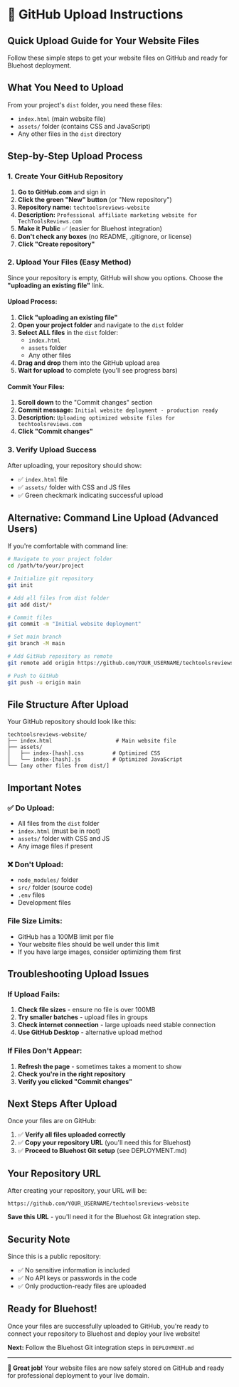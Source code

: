 # 📁 GitHub Upload Instructions

## Quick Upload Guide for Your Website Files

Follow these simple steps to get your website files on GitHub and ready for Bluehost deployment.

## What You Need to Upload

From your project's `dist` folder, you need these files:
- `index.html` (main website file)
- `assets/` folder (contains CSS and JavaScript)
- Any other files in the `dist` directory

## Step-by-Step Upload Process

### 1. Create Your GitHub Repository

1. **Go to GitHub.com** and sign in
2. **Click the green "New" button** (or "New repository")
3. **Repository name:** `techtoolsreviews-website`
4. **Description:** `Professional affiliate marketing website for TechToolsReviews.com`
5. **Make it Public** ✅ (easier for Bluehost integration)
6. **Don't check any boxes** (no README, .gitignore, or license)
7. **Click "Create repository"**

### 2. Upload Your Files (Easy Method)

Since your repository is empty, GitHub will show you options. Choose the **"uploading an existing file"** link.

#### Upload Process:
1. **Click "uploading an existing file"**
2. **Open your project folder** and navigate to the `dist` folder
3. **Select ALL files** in the `dist` folder:
   - `index.html`
   - `assets` folder
   - Any other files
4. **Drag and drop** them into the GitHub upload area
5. **Wait for upload** to complete (you'll see progress bars)

#### Commit Your Files:
1. **Scroll down** to the "Commit changes" section
2. **Commit message:** `Initial website deployment - production ready`
3. **Description:** `Uploading optimized website files for techtoolsreviews.com`
4. **Click "Commit changes"**

### 3. Verify Upload Success

After uploading, your repository should show:
- ✅ `index.html` file
- ✅ `assets/` folder with CSS and JS files
- ✅ Green checkmark indicating successful upload

## Alternative: Command Line Upload (Advanced Users)

If you're comfortable with command line:

```bash
# Navigate to your project folder
cd /path/to/your/project

# Initialize git repository
git init

# Add all files from dist folder
git add dist/*

# Commit files
git commit -m "Initial website deployment"

# Set main branch
git branch -M main

# Add GitHub repository as remote
git remote add origin https://github.com/YOUR_USERNAME/techtoolsreviews-website.git

# Push to GitHub
git push -u origin main
```

## File Structure After Upload

Your GitHub repository should look like this:

```
techtoolsreviews-website/
├── index.html                    # Main website file
├── assets/
│   ├── index-[hash].css         # Optimized CSS
│   └── index-[hash].js          # Optimized JavaScript
└── [any other files from dist/]
```

## Important Notes

### ✅ Do Upload:
- All files from the `dist` folder
- `index.html` (must be in root)
- `assets/` folder with CSS and JS
- Any image files if present

### ❌ Don't Upload:
- `node_modules/` folder
- `src/` folder (source code)
- `.env` files
- Development files

### File Size Limits:
- GitHub has a 100MB limit per file
- Your website files should be well under this limit
- If you have large images, consider optimizing them first

## Troubleshooting Upload Issues

### If Upload Fails:
1. **Check file sizes** - ensure no file is over 100MB
2. **Try smaller batches** - upload files in groups
3. **Check internet connection** - large uploads need stable connection
4. **Use GitHub Desktop** - alternative upload method

### If Files Don't Appear:
1. **Refresh the page** - sometimes takes a moment to show
2. **Check you're in the right repository**
3. **Verify you clicked "Commit changes"**

## Next Steps After Upload

Once your files are on GitHub:

1. ✅ **Verify all files uploaded correctly**
2. ✅ **Copy your repository URL** (you'll need this for Bluehost)
3. ✅ **Proceed to Bluehost Git setup** (see DEPLOYMENT.md)

## Your Repository URL

After creating your repository, your URL will be:
```
https://github.com/YOUR_USERNAME/techtoolsreviews-website
```

**Save this URL** - you'll need it for the Bluehost Git integration step.

## Security Note

Since this is a public repository:
- ✅ No sensitive information is included
- ✅ No API keys or passwords in the code
- ✅ Only production-ready files are uploaded

## Ready for Bluehost!

Once your files are successfully uploaded to GitHub, you're ready to connect your repository to Bluehost and deploy your live website!

**Next:** Follow the Bluehost Git integration steps in `DEPLOYMENT.md`

---

**🎉 Great job!** Your website files are now safely stored on GitHub and ready for professional deployment to your live domain.
